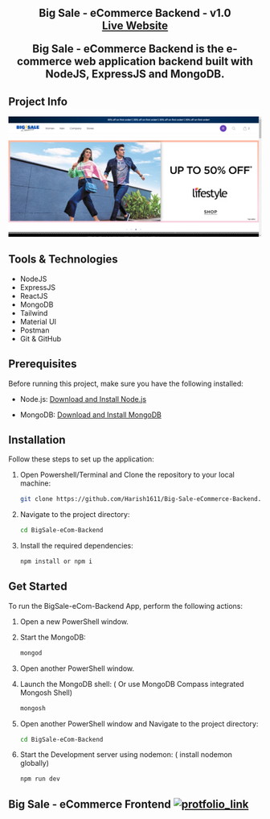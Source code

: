 <h2 align="center">
 Big Sale - eCommerce Backend - v1.0<br/>
  <a href="https://big-sale-e-commerce-frontend.vercel.app/" target="_blank">Live Website</a>

Big Sale - eCommerce Backend is the e-commerce web application backend built with  NodeJS, ExpressJS and MongoDB.

## Project Info

![HomePage](HomePage.png)

## Tools & Technologies

- NodeJS
- ExpressJS
- ReactJS
- MongoDB
- Tailwind
- Material UI
- Postman
- Git & GitHub


## Prerequisites

Before running this project, make sure you have the following installed:

- Node.js: [Download and Install Node.js](https://nodejs.org/en/download "Node.js Download")

- MongoDB: [Download and Install MongoDB](https://www.mongodb.com/try/download/community "MongoDB Download")

## Installation

Follow these steps to set up the application:

1. Open Powershell/Terminal and Clone the repository to your local machine:

   ```bash
   git clone https://github.com/Harish1611/Big-Sale-eCommerce-Backend.git
   ```

2. Navigate to the project directory:

   ```bash
   cd BigSale-eCom-Backend
   ```

3. Install the required dependencies:

   ```bash
   npm install or npm i
   ```


## Get Started

To run the BigSale-eCom-Backend App, perform the following actions:

1. Open a new PowerShell window.

2. Start the MongoDB:

   ```bash
   mongod
   ```

3. Open another PowerShell window.

4. Launch the MongoDB shell: ( Or use MongoDB Compass integrated Mongosh Shell)

   ```bash
   mongosh
   ```

5. Open another PowerShell window and Navigate to the project directory:

   ```bash
   cd BigSale-eCom-Backend
   ```

6. Start the Development server using nodemon: ( install nodemon globally)

   ```bash
   npm run dev
   ```


## Big Sale - eCommerce Frontend <a href="https://github.com/Harish1611/Big-Sale-eCommerce-Frontend"> <img src="https://github-production-user-asset-6210df.s3.amazonaws.com/99854022/282251352-7447c788-e1c6-463e-ab4b-c567bd9554d4.png"  alt="protfolio_link"  height="16"  /> </a>


 
